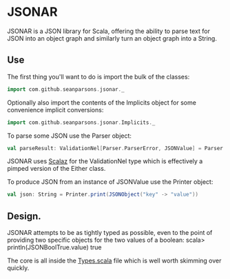 # JSONAR

JSONAR is a JSON library for Scala, offering the ability to parse text for JSON into an object graph and similarly turn an object graph into a String.

## Use

The first thing you'll want to do is import the bulk of the classes:

```scala
import com.github.seanparsons.jsonar._
```
Optionally also import the contents of the Implicits object for some convenience implicit conversions:

```scala
import com.github.seanparsons.jsonar.Implicits._
```
    
To parse some JSON use the Parser object:

```scala
val parseResult: ValidationNel[Parser.ParserError, JSONValue] = Parser.parse("[10]")
```
JSONAR uses [Scalaz](http://code.google.com/p/scalaz/) for the ValidationNel type which is effectively a pimped version of the Either class.

To produce JSON from an instance of JSONValue use the Printer object:

```scala
val json: String = Printer.print(JSONObject("key" -> "value"))
```
    
## Design.

JSONAR attempts to be as tightly typed as possible, even to the point of providing two specific objects for the two values of a boolean:
    scala> println(JSONBoolTrue.value)
    true

The core is all inside the [Types.scala](https://github.com/seanparsons/jsonar/blob/master/src/main/scala/com/github/seanparsons/jsonar/Types.scala) file which is well worth skimming over quickly.